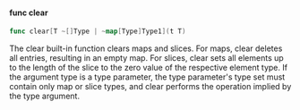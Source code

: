 #### func clear

```go
func clear[T ~[]Type | ~map[Type]Type1](t T)
```

The clear built-in function clears maps and slices. For maps, clear
deletes all entries, resulting in an empty map. For slices, clear sets
all elements up to the length of the slice to the zero value of the
respective element type. If the argument type is a type parameter, the
type parameter\'s type set must contain only map or slice types, and
clear performs the operation implied by the type argument.

